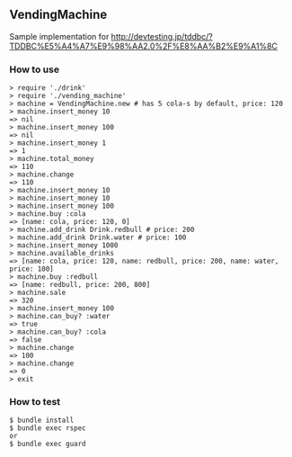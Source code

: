 ## VendingMachine

Sample implementation for http://devtesting.jp/tddbc/?TDDBC%E5%A4%A7%E9%98%AA2.0%2F%E8%AA%B2%E9%A1%8C

### How to use

````
> require './drink'
> require './vending_machine'
> machine = VendingMachine.new # has 5 cola-s by default, price: 120
> machine.insert_money 10
=> nil
> machine.insert_money 100
=> nil
> machine.insert_money 1
=> 1
> machine.total_money
=> 110
> machine.change
=> 110
> machine.insert_money 10
> machine.insert_money 10
> machine.insert_money 100
> machine.buy :cola
=> [name: cola, price: 120, 0]
> machine.add_drink Drink.redbull # price: 200
> machine.add_drink Drink.water # price: 100
> machine.insert_money 1000
> machine.available_drinks
=> [name: cola, price: 120, name: redbull, price: 200, name: water, price: 100]
> machine.buy :redbull
=> [name: redbull, price: 200, 800]
> machine.sale
=> 320
> machine.insert_money 100
> machine.can_buy? :water
=> true
> machine.can_buy? :cola
=> false
> machine.change
=> 100
> machine.change
=> 0
> exit
````

### How to test

````
$ bundle install
$ bundle exec rspec
or
$ bundle exec guard
````
